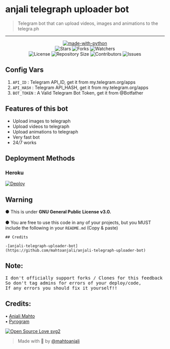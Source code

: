 <h1 align= left>anjali telegraph uploader bot</h1>

> Telegram bot that can upload videos, images and animations to the telegra.ph
----

    
<p align="center">
<a href="https://python.org"><img src="http://forthebadge.com/images/badges/made-with-python.svg" alt="made-with-python"></a>
<br>
    <img src="https://github.com/mahtoanjali/anjali-telegraph-uploader-bot?style=for-the-badge" alt="Stars">
    <img src="https://img.shields.io/github/forks/mahtoanjali/anjali-telegraph-uploader-bot?style=for-the-badge" alt="Forks">
    <img src="https://img.shields.io/github/watchers/mahtoanjali/anjali-telegraph-uploader-bot?style=for-the-badge" alt="Watchers"> 
<br>
    <img src="https://img.shields.io/github/license/mahtoanjali/anjali-telegraph-uploader-bot?style=for-the-badge" alt="License">
    <img src="https://img.shields.io/github/repo-size/mahtoanjali/anjali-telegraph-uploader-bot?style=for-the-badge" alt="Repository Size">
    <img src="https://img.shields.io/github/contributors/mahtoanjali/anjali-telegraph-uploader-bot?style=for-the-badge" alt="Contributors">
    <img src="https://img.shields.io/github/issues/mahtoanjali/anjali-telegraph-uploader-bot?style=for-the-badge" alt="Issues">
</p>  


## Config Vars
1. `API_ID` : Telegram API_ID, get it from my.telegram.org/apps
2. `API_HASH` : Telegram API_HASH, get it from my.telegram.org/apps
3. `BOT_TOKEN` : A Valid Telegram Bot Token, get it from @Botfather

## Features of this bot

- Upload images to telegraph
- Upload videos to telegraph
- Upload animations to telegraph
- Very fast bot
- 24/7 works
  
## Deployment Methods

### Heroku

[![Deploy](https://www.herokucdn.com/deploy/button.svg)](https://heroku.com/deploy?template=https://github.com/mahtoanjali/anjali-telegraph-uploader-bot)
 
## Warning
 ● This is under <b>GNU General Public License v3.0.</b><br><br>
 ● You are free to use this code in any of your projects, but you MUST include the following in your `README.md` (Copy & paste)<br>

```
## Credits
 
-[anjali-telegraph-uploader-bot] (https://github.com/mahtoanjali/anjali-telegraph-uploader-bot)

```

## Note: <br>

<pre>I don't officially support forks / Clones for this feedback bot,
So don't tag admins for errors of your deploy/code, 
If any errors you should fix it yourself!!</pre>

## Credits: <br>
 • <a href="https://github.com/mahtoanjali">Anjali Mahto</a> <br>
 • <a href="https://github.com/pyrogram/pyrogram">Pyrogram</a> 
  
[![Open Source Love svg2](https://badges.frapsoft.com/os/v2/open-source.svg?v=103)](https://github.com/mahtoanjali/feedback-bot)   

> Made with 💞 by <a href="https://github.com/mahtoanjali">@mahtoanjali</a> 
   
